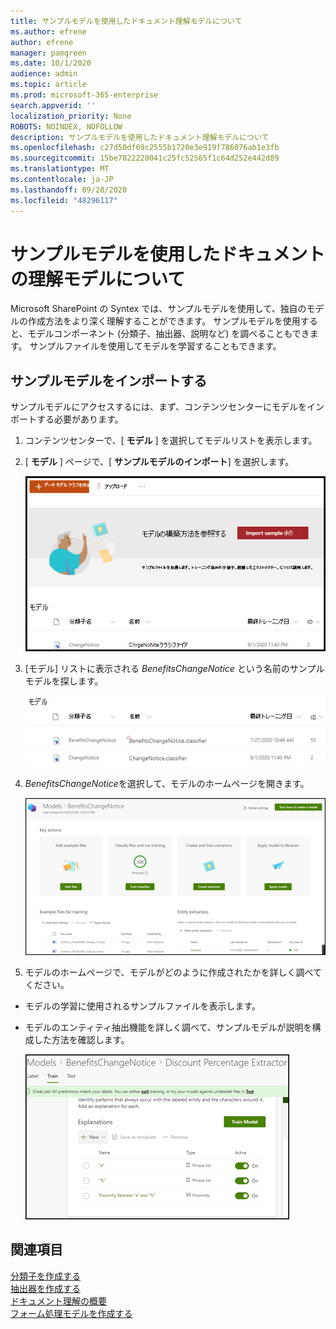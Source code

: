```yaml
---
title: サンプルモデルを使用したドキュメント理解モデルについて
ms.author: efrene
author: efrene
manager: pamgreen
ms.date: 10/1/2020
audience: admin
ms.topic: article
ms.prod: microsoft-365-enterprise
search.appverid: ''
localization_priority: None
ROBOTS: NOINDEX, NOFOLLOW
description: サンプルモデルを使用したドキュメント理解モデルについて
ms.openlocfilehash: c27d50df69c2555b1720e3e919f786076ab1e3fb
ms.sourcegitcommit: 15be7822220041c25fc52565f1c64d252e442d89
ms.translationtype: MT
ms.contentlocale: ja-JP
ms.lasthandoff: 09/28/2020
ms.locfileid: "48296117"
---
```

# <a name="learn-about-document-understanding-models-through-a-sample-model"></a>サンプルモデルを使用したドキュメントの理解モデルについて

Microsoft SharePoint の Syntex では、サンプルモデルを使用して、独自のモデルの作成方法をより深く理解することができます。 サンプルモデルを使用すると、モデルコンポーネント (分類子、抽出器、説明など) を調べることもできます。 サンプルファイルを使用してモデルを学習することもできます。

## <a name="import-the-sample-model"></a>サンプルモデルをインポートする

サンプルモデルにアクセスするには、まず、コンテンツセンターにモデルをインポートする必要があります。

1. コンテンツセンターで、[ **モデル** ] を選択してモデルリストを表示します。</br>
2. [ **モデル** ] ページで、[ **サンプルモデルのインポート**] を選択します。</br>

    ![サンプルモデルのインポート](../media/content-understanding/import-sample-model.png) </br>

3. [モデル] リストに表示される *BenefitsChangeNotice* という名前のサンプルモデルを探します。</br>

    ![サンプルモデル](../media/content-understanding/sample-model.png) </br>

4. *BenefitsChangeNotice*を選択して、モデルのホームページを開きます。</br>
  
     ![サンプルホームページ](../media/content-understanding/sample-home-page.png)

5. モデルのホームページで、モデルがどのように作成されたかを詳しく調べてください。
 
- モデルの学習に使用されるサンプルファイルを表示します。
- モデルのエンティティ抽出機能を詳しく調べて、サンプルモデルが説明を構成した方法を確認します。

   ![サンプルモデルエクストラクター](../media/content-understanding/entity-extractors.png)  

## <a name="see-also"></a>関連項目
[分類子を作成する](create-a-classifier.md)</br>
[抽出器を作成する](create-an-extractor.md)</br>
[ドキュメント理解の概要](document-understanding-overview.md)</br>
[フォーム処理モデルを作成する](create-a-form-processing-model.md)  
